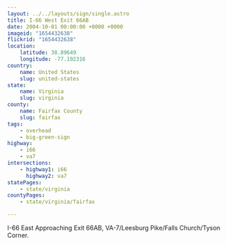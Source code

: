 ```yaml
---
layout: ../../layouts/sign/single.astro
title: I-66 West Exit 66AB
date: 2004-10-01 00:00:00 +0000 +0000
imageid: "1654432638"
flickrid: "1654432638"
location:
    latitude: 38.89649
    longitude: -77.192316
country:
    name: United States
    slug: united-states
state:
    name: Virginia
    slug: virginia
county:
    name: Fairfax County
    slug: fairfax
tags:
    - overhead
    - big-green-sign
highway:
    - i66
    - va7
intersections:
    - highway1: i66
      highway2: va7
statePages:
    - state/virginia
countyPages:
    - state/virginia/fairfax

---
```

I-66 East Approaching Exit 66AB, VA-7/Leesburg Pike/Falls Church/Tyson Corner.